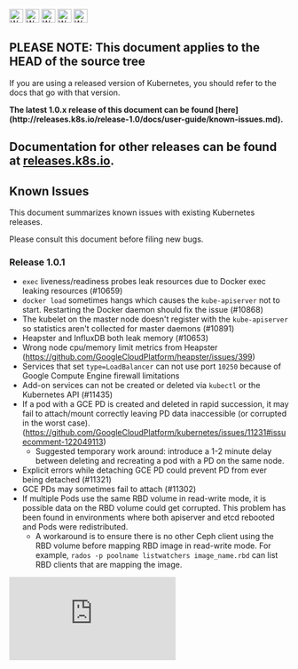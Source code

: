 <!-- BEGIN MUNGE: UNVERSIONED_WARNING -->

<!-- BEGIN STRIP_FOR_RELEASE -->

<img src="http://kubernetes.io/img/warning.png" alt="WARNING"
     width="25" height="25">
<img src="http://kubernetes.io/img/warning.png" alt="WARNING"
     width="25" height="25">
<img src="http://kubernetes.io/img/warning.png" alt="WARNING"
     width="25" height="25">
<img src="http://kubernetes.io/img/warning.png" alt="WARNING"
     width="25" height="25">
<img src="http://kubernetes.io/img/warning.png" alt="WARNING"
     width="25" height="25">

<h2>PLEASE NOTE: This document applies to the HEAD of the source tree</h2>

If you are using a released version of Kubernetes, you should
refer to the docs that go with that version.

<strong>
The latest 1.0.x release of this document can be found
[here](http://releases.k8s.io/release-1.0/docs/user-guide/known-issues.md).

Documentation for other releases can be found at
[releases.k8s.io](http://releases.k8s.io).
</strong>
--

<!-- END STRIP_FOR_RELEASE -->

<!-- END MUNGE: UNVERSIONED_WARNING -->

## Known Issues

This document summarizes known issues with existing Kubernetes releases.

Please consult this document before filing new bugs.

### Release 1.0.1

   * `exec` liveness/readiness probes leak resources due to Docker exec leaking resources (#10659)
   * `docker load` sometimes hangs which causes the `kube-apiserver` not to start.  Restarting the Docker daemon should fix the issue (#10868)
   * The kubelet on the master node doesn't register with the `kube-apiserver` so statistics aren't collected for master daemons (#10891)
   * Heapster and InfluxDB both leak memory (#10653)
   * Wrong node cpu/memory limit metrics from Heapster (https://github.com/GoogleCloudPlatform/heapster/issues/399)
   * Services that set `type=LoadBalancer` can not use port `10250` because of Google Compute Engine firewall limitations
   * Add-on services can not be created or deleted via `kubectl` or the Kubernetes API (#11435)
   * If a pod with a GCE PD is created and deleted in rapid succession, it may fail to attach/mount correctly leaving PD data inaccessible (or corrupted in the worst case). (https://github.com/GoogleCloudPlatform/kubernetes/issues/11231#issuecomment-122049113)
      * Suggested temporary work around: introduce a 1-2 minute delay between deleting and recreating a pod with a PD on the same node.
   * Explicit errors while detaching GCE PD could prevent PD from ever being detached (#11321)
   * GCE PDs may sometimes fail to attach (#11302)
   * If multiple Pods use the same RBD volume in read-write mode, it is possible data on the RBD volume could get corrupted. This problem has been found in environments where both apiserver and etcd rebooted and Pods were redistributed.
      * A workaround is to ensure there is no other Ceph client using the RBD volume before mapping RBD image in read-write mode. For example, `rados -p poolname listwatchers image_name.rbd` can list RBD clients that are mapping the image.


<!-- BEGIN MUNGE: GENERATED_ANALYTICS -->
[![Analytics](https://kubernetes-site.appspot.com/UA-36037335-10/GitHub/docs/user-guide/known-issues.md?pixel)]()
<!-- END MUNGE: GENERATED_ANALYTICS -->
